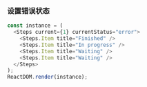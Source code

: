 ### 设置错误状态

<!--start-code-->

```js
const instance = (
  <Steps current={1} currentStatus="error">
    <Steps.Item title="Finished" />
    <Steps.Item title="In progress" />
    <Steps.Item title="Waiting" />
    <Steps.Item title="Waiting" />
  </Steps>
);
ReactDOM.render(instance);
```

<!--end-code-->
